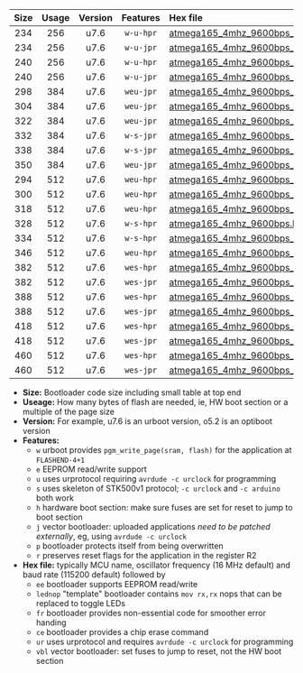 |Size|Usage|Version|Features|Hex file|
|:-:|:-:|:-:|:-:|:--|
|234|256|u7.6|`w-u-hpr`|[atmega165_4mhz_9600bps_ur.hex](https://raw.githubusercontent.com/stefanrueger/urboot/main//atmega165_4mhz_9600bps_ur.hex)|
|234|256|u7.6|`w-u-jpr`|[atmega165_4mhz_9600bps_ur_vbl.hex](https://raw.githubusercontent.com/stefanrueger/urboot/main//atmega165_4mhz_9600bps_ur_vbl.hex)|
|240|256|u7.6|`w-u-hpr`|[atmega165_4mhz_9600bps_lednop_ur.hex](https://raw.githubusercontent.com/stefanrueger/urboot/main//atmega165_4mhz_9600bps_lednop_ur.hex)|
|240|256|u7.6|`w-u-jpr`|[atmega165_4mhz_9600bps_lednop_ur_vbl.hex](https://raw.githubusercontent.com/stefanrueger/urboot/main//atmega165_4mhz_9600bps_lednop_ur_vbl.hex)|
|298|384|u7.6|`weu-jpr`|[atmega165_4mhz_9600bps_ee_ur_vbl.hex](https://raw.githubusercontent.com/stefanrueger/urboot/main//atmega165_4mhz_9600bps_ee_ur_vbl.hex)|
|304|384|u7.6|`weu-jpr`|[atmega165_4mhz_9600bps_ee_lednop_ur_vbl.hex](https://raw.githubusercontent.com/stefanrueger/urboot/main//atmega165_4mhz_9600bps_ee_lednop_ur_vbl.hex)|
|322|384|u7.6|`weu-jpr`|[atmega165_4mhz_9600bps_ee_lednop_fr_ur_vbl.hex](https://raw.githubusercontent.com/stefanrueger/urboot/main//atmega165_4mhz_9600bps_ee_lednop_fr_ur_vbl.hex)|
|332|384|u7.6|`w-s-jpr`|[atmega165_4mhz_9600bps_vbl.hex](https://raw.githubusercontent.com/stefanrueger/urboot/main//atmega165_4mhz_9600bps_vbl.hex)|
|338|384|u7.6|`w-s-jpr`|[atmega165_4mhz_9600bps_lednop_vbl.hex](https://raw.githubusercontent.com/stefanrueger/urboot/main//atmega165_4mhz_9600bps_lednop_vbl.hex)|
|350|384|u7.6|`weu-jpr`|[atmega165_4mhz_9600bps_ee_lednop_fr_ce_ur_vbl.hex](https://raw.githubusercontent.com/stefanrueger/urboot/main//atmega165_4mhz_9600bps_ee_lednop_fr_ce_ur_vbl.hex)|
|294|512|u7.6|`weu-hpr`|[atmega165_4mhz_9600bps_ee_ur.hex](https://raw.githubusercontent.com/stefanrueger/urboot/main//atmega165_4mhz_9600bps_ee_ur.hex)|
|300|512|u7.6|`weu-hpr`|[atmega165_4mhz_9600bps_ee_lednop_ur.hex](https://raw.githubusercontent.com/stefanrueger/urboot/main//atmega165_4mhz_9600bps_ee_lednop_ur.hex)|
|318|512|u7.6|`weu-hpr`|[atmega165_4mhz_9600bps_ee_lednop_fr_ur.hex](https://raw.githubusercontent.com/stefanrueger/urboot/main//atmega165_4mhz_9600bps_ee_lednop_fr_ur.hex)|
|328|512|u7.6|`w-s-hpr`|[atmega165_4mhz_9600bps.hex](https://raw.githubusercontent.com/stefanrueger/urboot/main//atmega165_4mhz_9600bps.hex)|
|334|512|u7.6|`w-s-hpr`|[atmega165_4mhz_9600bps_lednop.hex](https://raw.githubusercontent.com/stefanrueger/urboot/main//atmega165_4mhz_9600bps_lednop.hex)|
|346|512|u7.6|`weu-hpr`|[atmega165_4mhz_9600bps_ee_lednop_fr_ce_ur.hex](https://raw.githubusercontent.com/stefanrueger/urboot/main//atmega165_4mhz_9600bps_ee_lednop_fr_ce_ur.hex)|
|382|512|u7.6|`wes-hpr`|[atmega165_4mhz_9600bps_ee.hex](https://raw.githubusercontent.com/stefanrueger/urboot/main//atmega165_4mhz_9600bps_ee.hex)|
|382|512|u7.6|`wes-jpr`|[atmega165_4mhz_9600bps_ee_vbl.hex](https://raw.githubusercontent.com/stefanrueger/urboot/main//atmega165_4mhz_9600bps_ee_vbl.hex)|
|388|512|u7.6|`wes-hpr`|[atmega165_4mhz_9600bps_ee_lednop.hex](https://raw.githubusercontent.com/stefanrueger/urboot/main//atmega165_4mhz_9600bps_ee_lednop.hex)|
|388|512|u7.6|`wes-jpr`|[atmega165_4mhz_9600bps_ee_lednop_vbl.hex](https://raw.githubusercontent.com/stefanrueger/urboot/main//atmega165_4mhz_9600bps_ee_lednop_vbl.hex)|
|418|512|u7.6|`wes-hpr`|[atmega165_4mhz_9600bps_ee_lednop_fr.hex](https://raw.githubusercontent.com/stefanrueger/urboot/main//atmega165_4mhz_9600bps_ee_lednop_fr.hex)|
|418|512|u7.6|`wes-jpr`|[atmega165_4mhz_9600bps_ee_lednop_fr_vbl.hex](https://raw.githubusercontent.com/stefanrueger/urboot/main//atmega165_4mhz_9600bps_ee_lednop_fr_vbl.hex)|
|460|512|u7.6|`wes-hpr`|[atmega165_4mhz_9600bps_ee_lednop_fr_ce.hex](https://raw.githubusercontent.com/stefanrueger/urboot/main//atmega165_4mhz_9600bps_ee_lednop_fr_ce.hex)|
|460|512|u7.6|`wes-jpr`|[atmega165_4mhz_9600bps_ee_lednop_fr_ce_vbl.hex](https://raw.githubusercontent.com/stefanrueger/urboot/main//atmega165_4mhz_9600bps_ee_lednop_fr_ce_vbl.hex)|

- **Size:** Bootloader code size including small table at top end
- **Useage:** How many bytes of flash are needed, ie, HW boot section or a multiple of the page size
- **Version:** For example, u7.6 is an urboot version, o5.2 is an optiboot version
- **Features:**
  + `w` urboot provides `pgm_write_page(sram, flash)` for the application at `FLASHEND-4+1`
  + `e` EEPROM read/write support
  + `u` uses urprotocol requiring `avrdude -c urclock` for programming
  + `s` uses skeleton of STK500v1 protocol; `-c urclock` and `-c arduino` both work
  + `h` hardware boot section: make sure fuses are set for reset to jump to boot section
  + `j` vector bootloader: uploaded applications *need to be patched externally*, eg, using `avrdude -c urclock`
  + `p` bootloader protects itself from being overwritten
  + `r` preserves reset flags for the application in the register R2
- **Hex file:** typically MCU name, oscillator frequency (16 MHz default) and baud rate (115200 default) followed by
  + `ee` bootloader supports EEPROM read/write
  + `lednop` "template" bootloader contains `mov rx,rx` nops that can be replaced to toggle LEDs
  + `fr` bootloader provides non-essential code for smoother error handing
  + `ce` bootloader provides a chip erase command
  + `ur` uses urprotocol and requires `avrdude -c urclock` for programming
  + `vbl` vector bootloader: set fuses to jump to reset, not the HW boot section
